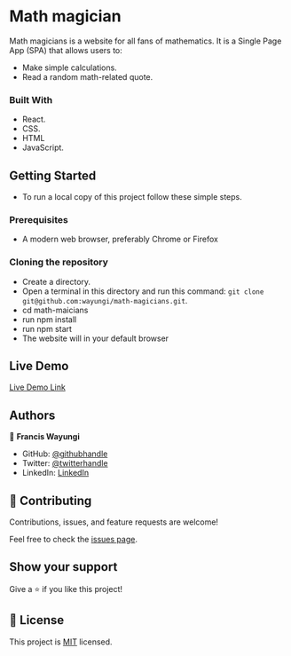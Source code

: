 # Math magician
Math magicians is a website for all fans of mathematics. It is a Single Page App (SPA) that allows users to:
- Make simple calculations.
- Read a random math-related quote.

### Built With

- React.
- CSS.
- HTML
- JavaScript.


## Getting Started

- To run a local copy of this project follow these simple steps.

### Prerequisites
- A modern web browser, preferably Chrome or Firefox

### Cloning the repository
- Create a directory.
- Open a terminal in this directory and run this command: `git clone git@github.com:wayungi/math-magicians.git`.
- cd math-maicians
- run npm install
- run npm start
- The website will in your default browser

## Live Demo

[Live Demo Link](https://math-magicin.herokuapp.com/)

## Authors

👤 **Francis Wayungi**

- GitHub: [@githubhandle](https://github.com/wayungi)
- Twitter: [@twitterhandle](https://twitter.com/FrancisWayungi)
- LinkedIn: [LinkedIn](https://linkedin.com/in/francis-wayungi-3aa626231)

## 🤝 Contributing

Contributions, issues, and feature requests are welcome!

Feel free to check the [issues page](../../issues/).

## Show your support

Give a ⭐️ if you like this project!

## 📝 License

This project is [MIT](./MIT.md) licensed.
